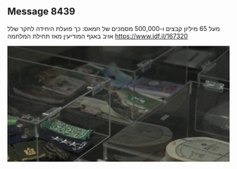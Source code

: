 ## Message 8439

מעל 65 מיליון קבצים ו-500,000 מסמכים של חמאס:
כך פועלת היחידה לחקר שלל אויב באגף המודיעין מאז תחילת המלחמה
https://www.idf.il/167320

![Photo](./8439/8439_photo.jpg)
